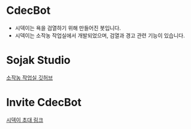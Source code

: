# CdecBot

- 시덱이는 욕을 검열하기 위해 만들어진 봇입니다.
- 시덱이는 소작농 작업실에서 개발되었으며, 검열과 경고 관련 기능이 있습니다.

# Sojak Studio
[소작농 작업실 깃허브](https://github.com/sojakstudio)

# Invite CdecBot

[시덱이 초대 링크](https://discord.com/api/oauth2/authorize?client_id=964153010735435796&permissions=8&scope=bot)
